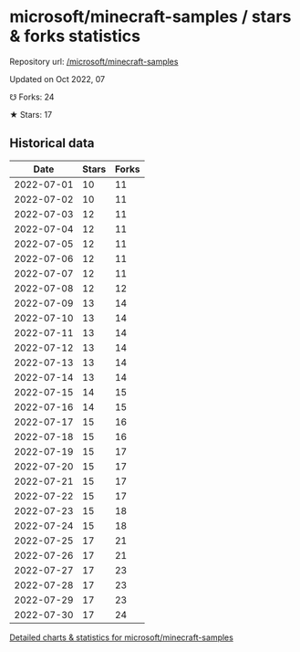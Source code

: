 # microsoft/minecraft-samples / stars & forks statistics

Repository url: [/microsoft/minecraft-samples](https://github.com/microsoft/minecraft-samples)

Updated on Oct 2022, 07

☋ Forks: 24

★ Stars: 17

## Historical data
| Date | Stars | Forks |
|------|-------|-------|
| 2022-07-01 | 10 | 11 | 
| 2022-07-02 | 10 | 11 | 
| 2022-07-03 | 12 | 11 | 
| 2022-07-04 | 12 | 11 | 
| 2022-07-05 | 12 | 11 | 
| 2022-07-06 | 12 | 11 | 
| 2022-07-07 | 12 | 11 | 
| 2022-07-08 | 12 | 12 | 
| 2022-07-09 | 13 | 14 | 
| 2022-07-10 | 13 | 14 | 
| 2022-07-11 | 13 | 14 | 
| 2022-07-12 | 13 | 14 | 
| 2022-07-13 | 13 | 14 | 
| 2022-07-14 | 13 | 14 | 
| 2022-07-15 | 14 | 15 | 
| 2022-07-16 | 14 | 15 | 
| 2022-07-17 | 15 | 16 | 
| 2022-07-18 | 15 | 16 | 
| 2022-07-19 | 15 | 17 | 
| 2022-07-20 | 15 | 17 | 
| 2022-07-21 | 15 | 17 | 
| 2022-07-22 | 15 | 17 | 
| 2022-07-23 | 15 | 18 | 
| 2022-07-24 | 15 | 18 | 
| 2022-07-25 | 17 | 21 | 
| 2022-07-26 | 17 | 21 | 
| 2022-07-27 | 17 | 23 | 
| 2022-07-28 | 17 | 23 | 
| 2022-07-29 | 17 | 23 | 
| 2022-07-30 | 17 | 24 | 


[Detailed charts & statistics for microsoft/minecraft-samples](https://reviewgithub.com/rep/microsoft/minecraft-samples)
